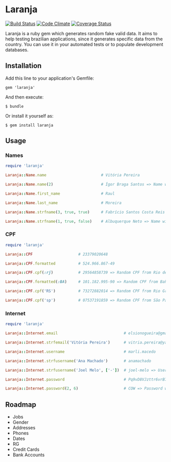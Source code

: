 # Laranja
[![Build Status](https://travis-ci.org/oesgalha/laranja.png)](https://travis-ci.org/oesgalha/laranja)
[![Code Climate](https://codeclimate.com/github/oesgalha/laranja.png)](https://codeclimate.com/github/oesgalha/laranja)
[![Coverage Status](https://coveralls.io/repos/oesgalha/laranja/badge.png)](https://coveralls.io/r/oesgalha/laranja)

Laranja is a ruby gem which generates random fake valid data.
It aims to help testing brazilian applications, since it generates specific data from the country.
You can use it in your automated tests or to populate development databases.

## Installation

Add this line to your application's Gemfile:

    gem 'laranja'

And then execute:

    $ bundle

Or install it yourself as:

    $ gem install laranja

## Usage

### Names

```ruby
require 'laranja'

Laranja::Name.name                        # Vitória Pereira

Laranja::Name.name(2)                     # Ígor Braga Santos => Name with 2 surnames

Laranja::Name.first_name                  # Raul

Laranja::Name.last_name                   # Moreira

Laranja::Name.strfname(3, true, true)     # Fabrício Santos Costa Reis Junior => Name with 3 surnames, suffix and first name

Laranja::Name.strfname(1, true, false)    # Albuquerque Neto => Name with 1 surname, suffix but without first name
```

### CPF

```ruby
require 'laranja'

Laranja::CPF                    # 23379020648

Laranja::CPF.formatted          # 524.966.867-49

Laranja::CPF.cpf(:rj)           # 29564858739 => Random CPF from Rio de Janeiro

Laranja::CPF.formatted(:BA)     # 101.182.995-90 => Random CPF from Bahia

Laranja::CPF.cpf('RS')          # 73272882014 => Random CPF from Rio Grande do Sul

Laranja::CPF.cpf('sp')          # 07537191859 => Random CPF from São Paulo
```

### Internet

```ruby
require 'laranja'

Laranja::Internet.email                             # elsionogueira@gmail.com

Laranja::Internet.strfemail('Vitória Pereira')      # vitria.pereira@yahoo.com

Laranja::Internet.username                          # marli.macedo

Laranja::Internet.strfusername('Ana Machado')       # anamachado

Laranja::Internet.strfusername('Joel Melo', ['-'])  # joel-melo => Username with one of the specified separators ( - )

Laranja::Internet.password                          # Pq9vD8VJzttr6vrB77hDCp2LVK8iSm1iUjezQuS9dlah0EUukfQDPLf5ad0e6WwsrI39

Laranja::Internet.password(2, 6)                    # COW => Password with a random number of charaters between 2 and 6 (the default is 8 and 128)
```

## Roadmap

- Jobs
- Gender
- Addresses
- Phones
- Dates
- RG
- Credit Cards
- Bank Accounts